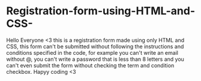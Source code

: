 # Registration-form-using-HTML-and-CSS-
Hello Everyone <3
this is a registration form made using only HTML and CSS, this form can't be submitted without following the instructions and conditions specified in the code, 
for example you can't write an email without @, you can't write a password that is less than 8 letters and you can't even submit the form without checking the
term and condition checkbox.
Hapyy coding <3

